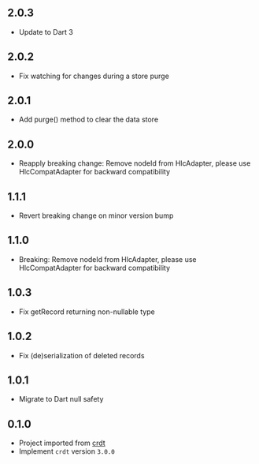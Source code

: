 ## 2.0.3
- Update to Dart 3

## 2.0.2
- Fix watching for changes during a store purge

## 2.0.1
- Add purge() method to clear the data store

## 2.0.0
- Reapply breaking change: Remove nodeId from HlcAdapter, please use HlcCompatAdapter for backward compatibility

## 1.1.1
- Revert breaking change on minor version bump

## 1.1.0
- Breaking: Remove nodeId from HlcAdapter, please use HlcCompatAdapter for backward compatibility

## 1.0.3
- Fix getRecord returning non-nullable type

## 1.0.2
- Fix (de)serialization of deleted records

## 1.0.1
- Migrate to Dart null safety

## 0.1.0
- Project imported from [crdt](https://github.com/cachapa/crdt)
- Implement `crdt` version `3.0.0`
